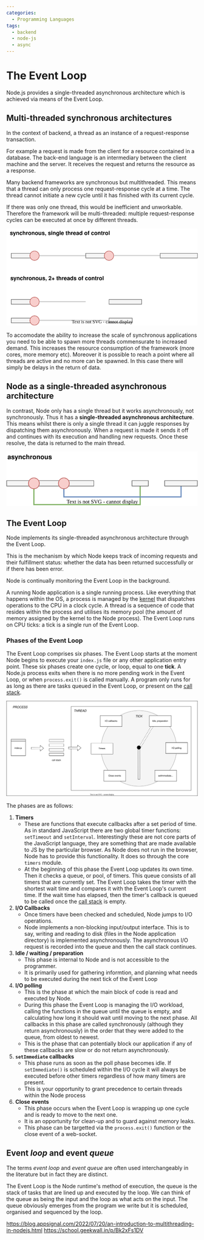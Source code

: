 ```yaml
---
categories:
  - Programming Languages
tags:
  - backend
  - node-js
  - async
---
```


# The Event Loop

Node.js provides a single-threaded asynchronous architecture which is achieved via means of the Event Loop.

## Multi-threaded synchronous architectures

In the context of backend, a thread as an instance of a request-response transaction.

For example a request is made from the client for a resource contained in a database. The back-end language is an intermediary between the client machine and the server. It receives the request and returns the resource as a response.

Many backend frameworks are synchronous but multithreaded. This means that a thread can only process one request-response cycle at a time. The thread cannot initiate a new cycle until it has finished with its current cycle.

If there was only one thread, this would be inefficient and unworkable. Therefore the framework will be multi-threaded: multiple request-response cycles can be executed at once by different threads.

![sync-thread.svg](/_img/sync-thread.svg)

To accomodate the ability to increase the scale of synchronous applications you need to be able to spawn more threads commensurate to increased demand. This increases the resource consumption of the framework (more cores, more memory etc). Moreover it is possible to reach a point where all threads are active and no more can be spawned. In this case there will simply be delays in the return of data.

## Node as a single-threaded asynchronous architecture

In contrast, Node only has a single thread but it works asynchronously, not synchronously. Thus it has a **single-threaded asynchronous architecture**. This means whilst there is only a single thread it can juggle responses by dispatching them asynchronously. When a request is made it sends it off and continues with its execution and handling new requests. Once these resolve, the data is returned to the main thread.

![async.svg](/_img/async.svg)

## The Event Loop

Node implements its single-threaded asynchronous architecture through the Event Loop.

This is the mechanism by which Node keeps track of incoming requests and their fulfillment status: whether the data has been returned successfully or if there has been error.

Node is continually monitoring the Event Loop in the background.

A running Node application is a single running process. Like everything that happens within the OS, a process is managed by the [kernel](/Operating_Systems/The_Kernel.md) that dispatches operations to the CPU in a clock cycle. A thread is a sequence of code that resides within the process and utilises its memory pool (the amount of memory assigned by the kernel to the Node process). The Event Loop runs on CPU ticks: a tick is a single run of the Event Loop.

### Phases of the Event Loop

The Event Loop comprises six phases. The Event Loop starts at the moment Node begins to execute your `index.js` file or any other application entry point. These six phases create one cycle, or loop, equal to one **tick**. A Node.js process exits when there is no more pending work in the Event Loop, or when `process.exit()` is called manually. A program only runs for as long as there are tasks queued in the Event Loop, or present on the [call stack](/Software_Engineering/Call_stack.md).

![](/_img/node-event-loop.svg)

The phases are as follows:

1. **Timers**
   - These are functions that execute callbacks after a set period of time. As in standard JavaScript there are two global timer functions: `setTimeout` and `setInterval`. Interestingly these are not core parts of the JavaScript language, they are something that are made available to JS by the particular browser. As Node does not run in the browser, Node has to provide this functionality. It does so through the core `timers` module.
   - At the beginning of this phase the Event Loop updates its own time. Then it checks a queue, or pool, of timers. This queue consists of all timers that are currently set. The Event Loop takes the timer with the shortest wait time and compares it with the Event Loop's current time. If the wait time has elapsed, then the timer's callback is queued to be called once the [call stack](/Software_Engineering/Call_stack.md) is empty.
2. **I/O Callbacks**
   - Once timers have been checked and scheduled, Node jumps to I/O operations.
   - Node implements a non-blocking input/output interface. This is to say, writing and reading to disk (files in the Node application directory) is implemented asynchronously. The asynchronous I/O request is recorded into the queue and then the call stack continues.
3. **Idle / waiting / preparation**
   - This phase is internal to Node and is not accessible to the programmer.
   - It is primarily used for gathering informtion, and planning what needs to be executed during the next tick of the Event Loop
4. **I/O polling**
   - This is the phase at which the main block of code is read and executed by Node.
   - During this phase the Event Loop is managing the I/O workload, calling the functions in the queue until the queue is empty, and calculating how long it should wait until moving to the next phase. All callbacks in this phase are called synchronously (although they return asynchronously) in the order that they were added to the queue, from oldest to newest.
   - This is the phase that can potentially block our application if any of these callbacks are slow or do not return asynchronously.
5. **`setImmediate` callbacks**
   - This phase runs as soon as the poll phase becomes idle. If `setImmediate()` is scheduled within the I/O cycle it will always be executed before other timers regardless of how many timers are present.
   - This is your opportunity to grant precedence to certain threads within the Node process
6. **Close events**
   - This phase occurs when the Event Loop is wrapping up one cycle and is ready to move to the next one.
   - It is an opportunity for clean-up and to guard against memory leaks.
   - This phase can be targetted via the `process.exit()` function or the close event of a web-socket.

## Event _loop_ and event _queue_

The terms _event loop_ and _event queue_ are often used interchangeably in the literature but in fact they are distinct.

The Event Loop is the Node runtime's method of execution, the queue is the stack of tasks that are lined up and executed by the loop. We can think of the queue as being the input and the loop as what acts on the input. The queue obviously emerges from the program we write but it is scheduled, organised and sequenced by the loop.

https://blog.appsignal.com/2022/07/20/an-introduction-to-multithreading-in-nodejs.html
https://school.geekwall.in/p/Bk2xFs1DV
